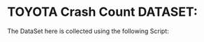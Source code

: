 # TOYOTA Crash Count DATASET:
The DataSet here is collected using the following Script:

```py

```

